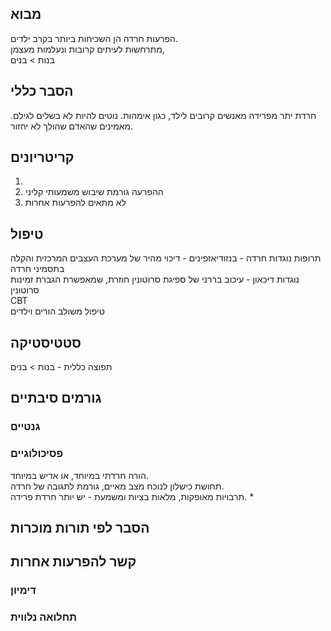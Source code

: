 ## מבוא
הפרעות חרדה הן השכיחות ביותר בקרב ילדים.  
מתרחשות לעיתים קרובות ונעלמות מעצמן,    
בנות > בנים
## הסבר כללי 
חרדת יתר מפרידה מאנשים קרובים לילד, כגון אימהות. נוטים להיות לא בשלים לגילם. מאמינים שהאדם שהולך לא יחזור.
## קריטריונים
1. 
2. ההפרעה גורמת שיבוש משמעותי קליני
3. לא מתאים להפרעות אחרות
## טיפול  
תרופות נוגדות חרדה - בנזודיאזפינים - דיכוי מהיר של מערכת העצבים המרכזית והקלה בתסמיני חרדה  
נוגדות דיכאון - עיכוב בררני של ספיגת סרוטונין חוזרת, שמאפשרת הגברת זמינות סרוטונין  
CBT  
טיפול משולב הורים וילדים

## סטטיסטיקה  
תפוצה כללית - 
בנות > בנים
## גורמים סיבתיים
### גנטיים
### פסיכולוגיים  
הורה חרדתי במיוחד, או אדיש במיוחד.  
תחושת כישלון לנוכח מצב מאיים, גורמת לתגובה של חרדה.  
תרבויות מאופקות, מלאות בציות ומשמעת - יש יותר חרדת פרידה.
* 
## הסבר לפי תורות מוכרות


## קשר להפרעות אחרות

### דימיון
### תחלואה נלווית
